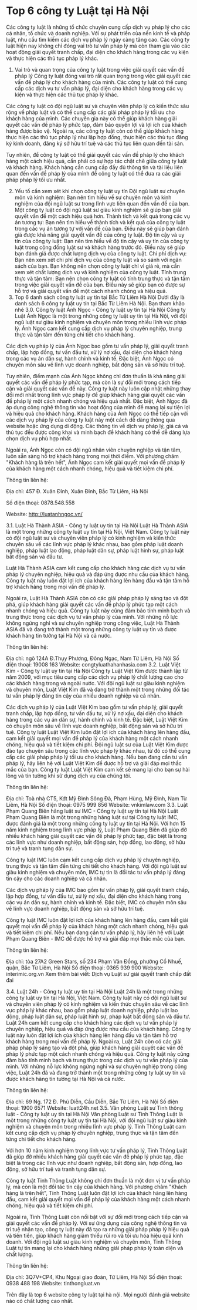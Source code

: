 # Top 6 công ty Luật tại Hà Nội
Các công ty luật là những tổ chức chuyên cung cấp dịch vụ pháp lý cho các cá nhân, tổ chức và doanh nghiệp. Với sự phát triển của nền kinh tế và pháp luật, nhu cầu tìm kiếm các dịch vụ pháp lý ngày càng tăng cao. Các công ty luật hiện nay không chỉ đóng vai trò tư vấn pháp lý mà còn tham gia vào các hoạt động giải quyết tranh chấp, đại diện cho khách hàng trong các vụ kiện và thực hiện các thủ tục pháp lý khác.
1. Vai trò và quan trọng của công ty luật trong việc giải quyết các vấn đề pháp lý
Công ty luật đóng vai trò rất quan trọng trong việc giải quyết các vấn đề pháp lý cho khách hàng của mình. Các công ty luật có thể cung cấp các dịch vụ tư vấn pháp lý, đại diện cho khách hàng trong các vụ kiện và thực hiện các thủ tục pháp lý khác.

Các công ty luật có đội ngũ luật sư và chuyên viên pháp lý có kiến thức sâu rộng về pháp luật và có thể cung cấp các giải pháp pháp lý tối ưu cho khách hàng của mình. Các chuyên gia này có thể giúp khách hàng giải quyết các vấn đề pháp lý phức tạp, đảm bảo quyền lợi và lợi ích của khách hàng được bảo vệ. Ngoài ra, các công ty luật còn có thể giúp khách hàng thực hiện các thủ tục pháp lý như lập hợp đồng, thực hiện các thủ tục đăng ký kinh doanh, đăng ký sở hữu trí tuệ và các thủ tục liên quan đến tài sản.

Tuy nhiên, để công ty luật có thể giải quyết các vấn đề pháp lý cho khách hàng một cách hiệu quả, cần phải có sự hợp tác chặt chẽ giữa công ty luật và khách hàng. Khách hàng cần cung cấp đầy đủ thông tin và tài liệu liên quan đến vấn đề pháp lý của mình để công ty luật có thể đưa ra các giải pháp pháp lý tối ưu nhất.

2. Yếu tố cần xem xét khi chọn công ty luật uy tín
Đội ngũ luật sư chuyên môn và kinh nghiệm: Bạn nên tìm hiểu về sự chuyên môn và kinh nghiệm của đội ngũ luật sư trong lĩnh vực liên quan đến vấn đề của bạn. Một công ty luật có đội ngũ luật sư giàu kinh nghiệm sẽ giúp bạn giải quyết vấn đề một cách hiệu quả hơn.
Thành tích và kết quả trong các vụ án tương tự: Bạn nên tìm hiểu về thành tích và kết quả của công ty luật trong các vụ án tương tự với vấn đề của bạn. Điều này sẽ giúp bạn đánh giá được khả năng giải quyết vấn đề của công ty luật.
Độ tin cậy và uy tín của công ty luật: Bạn nên tìm hiểu về độ tin cậy và uy tín của công ty luật trong cộng đồng luật sư và khách hàng trước đó. Điều này sẽ giúp bạn đánh giá được chất lượng dịch vụ của công ty luật.
Chi phí dịch vụ: Bạn nên xem xét chi phí dịch vụ của công ty luật và so sánh với ngân sách của bạn. Bạn không nên chọn công ty luật chỉ vì giá rẻ, mà cần xem xét chất lượng dịch vụ và kinh nghiệm của công ty luật.
Tính trung thực và tận tâm: Bạn nên chọn công ty luật có tính trung thực và tận tâm trong việc giải quyết vấn đề của bạn. Điều này sẽ giúp bạn có được sự hỗ trợ và giải quyết vấn đề một cách nhanh chóng và hiệu quả.
3. Top 6 danh sách công ty luật uy tín tại Bắc Từ Liêm Hà Nội
Dưới đây là danh sách 6 công ty luật uy tín tại Bắc Từ Liêm Hà Nội. Bạn tham khảo nhé
3.0. Công ty luật Ánh Ngọc - Công ty luật uy tín tại Hà Nội
Công ty Luật Ánh Ngọc là một trong những công ty luật uy tín tại Hà Nội, với đội ngũ luật sư giàu kinh nghiệm và chuyên môn trong nhiều lĩnh vực pháp lý. Ánh Ngọc cam kết cung cấp dịch vụ pháp lý chuyên nghiệp, trung thực và tận tâm đến từng chi tiết cho khách hàng.

Các dịch vụ pháp lý của Ánh Ngọc bao gồm tư vấn pháp lý, giải quyết tranh chấp, lập hợp đồng, tư vấn đầu tư, xử lý nợ xấu, đại diện cho khách hàng trong các vụ án dân sự, hành chính và kinh tế. Đặc biệt, Ánh Ngọc có chuyên môn sâu về lĩnh vực doanh nghiệp, bất động sản và sở hữu trí tuệ.

Tuy nhiên, điểm mạnh của Ánh Ngọc không chỉ đơn thuần là khả năng giải quyết các vấn đề pháp lý phức tạp, mà còn là sự đổi mới trong cách tiếp cận và giải quyết các vấn đề này. Công ty luật này luôn cập nhật những thay đổi mới nhất trong lĩnh vực pháp lý để giúp khách hàng giải quyết các vấn đề pháp lý một cách nhanh chóng và hiệu quả nhất.
Đặc biệt, Ánh Ngọc đã áp dụng công nghệ thông tin vào hoạt động của mình để mang lại sự tiện lợi và hiệu quả cho khách hàng. Khách hàng của Ánh Ngọc có thể tiếp cận với các dịch vụ pháp lý của công ty luật này một cách dễ dàng thông qua website hoặc ứng dụng di động. Các thông tin về dịch vụ pháp lý, giá cả và thủ tục đều được công khai và minh bạch để khách hàng có thể dễ dàng lựa chọn dịch vụ phù hợp nhất.

Ngoài ra, Ánh Ngọc còn có đội ngũ nhân viên chuyên nghiệp và tận tâm, luôn sẵn sàng hỗ trợ khách hàng trong mọi thời điểm. Với phương châm "Khách hàng là trên hết", Ánh Ngọc cam kết giải quyết mọi vấn đề pháp lý của khách hàng một cách nhanh chóng, hiệu quả và tiết kiệm chi phí.

Thông tin liên hệ:

Địa chỉ: 457 Đ. Xuân Đỉnh, Xuân Đỉnh, Bắc Từ Liêm, Hà Nội

Số điện thoại: 0878.548.558

Website: http://luatanhngoc.vn/

3.1. Luật Hà Thành ASIA - Công ty luật uy tín tại Hà Nội
Luật Hà Thành ASIA là một trong những công ty luật uy tín tại Hà Nội, Việt Nam. Công ty luật này có đội ngũ luật sư và chuyên viên pháp lý có kinh nghiệm và kiến thức chuyên sâu về các lĩnh vực pháp lý khác nhau, bao gồm pháp luật doanh nghiệp, pháp luật lao động, pháp luật dân sự, pháp luật hình sự, pháp luật bất động sản và đầu tư.

Luật Hà Thành ASIA cam kết cung cấp cho khách hàng các dịch vụ tư vấn pháp lý chuyên nghiệp, hiệu quả và đáp ứng được nhu cầu của khách hàng. Công ty luật này luôn đặt lợi ích của khách hàng lên hàng đầu và tận tâm hỗ trợ khách hàng trong mọi vấn đề pháp lý.

Ngoài ra, Luật Hà Thành ASIA còn có các giải pháp pháp lý sáng tạo và đột phá, giúp khách hàng giải quyết các vấn đề pháp lý phức tạp một cách nhanh chóng và hiệu quả. Công ty luật này cũng đảm bảo tính minh bạch và trung thực trong các dịch vụ tư vấn pháp lý của mình. Với những nỗ lực không ngừng nghỉ và sự chuyên nghiệp trong công việc, Luật Hà Thành ASIA đã và đang trở thành một trong những công ty luật uy tín và được khách hàng tin tưởng tại Hà Nội và cả nước.

Thông tin liên hệ:

Địa chỉ: ngõ 124A Đ.Thụy Phương, Đông Ngạc, Nam Từ Liêm, Hà Nội
Số điện thoại: 19008 163
Website: congtyluathahanhasia.com
3.2. Luật Việt Kim - Công ty luật uy tín tại Hà Nội
Công ty Luật Việt Kim được thành lập từ năm 2009, với mục tiêu cung cấp các dịch vụ pháp lý chất lượng cao cho các khách hàng trong và ngoài nước. Với đội ngũ luật sư giàu kinh nghiệm và chuyên môn, Luật Việt Kim đã và đang trở thành một trong những đối tác tư vấn pháp lý đáng tin cậy của nhiều doanh nghiệp và cá nhân.

Các dịch vụ pháp lý của Luật Việt Kim bao gồm tư vấn pháp lý, giải quyết tranh chấp, lập hợp đồng, tư vấn đầu tư, xử lý nợ xấu, đại diện cho khách hàng trong các vụ án dân sự, hành chính và kinh tế. Đặc biệt, Luật Việt Kim có chuyên môn sâu về lĩnh vực doanh nghiệp, bất động sản và sở hữu trí tuệ.
Công ty luật Luật Việt Kim luôn đặt lợi ích của khách hàng lên hàng đầu, cam kết giải quyết mọi vấn đề pháp lý của khách hàng một cách nhanh chóng, hiệu quả và tiết kiệm chi phí. Đội ngũ luật sư của Luật Việt Kim được đào tạo chuyên sâu trong các lĩnh vực pháp lý khác nhau, từ đó có thể cung cấp các giải pháp pháp lý tối ưu cho khách hàng. Nếu bạn đang cần tư vấn pháp lý, hãy liên hệ với Luật Việt Kim để được hỗ trợ và giải đáp mọi thắc mắc của bạn. Công ty luật Luật Việt Kim cam kết sẽ mang lại cho bạn sự hài lòng và tin tưởng khi sử dụng dịch vụ của chúng tôi.

Thông tin liên hệ:

Địa chỉ: Toà nhà CT5, Kđt Mỹ Đình Sông Đà, Phạm Hùng, Mỹ Đình, Nam Từ Liêm, Hà Nội
Số điện thoại: 0975 999 856
Website: vnkimlaw.com
3.3. Luật Phạm Quang Biên hãng luật sư IMC - Công ty luật uy tín tại Hà Nội
Luật Phạm Quang Biên là một trong những hãng luật sư tại Công ty luật IMC, được đánh giá là một trong những công ty luật uy tín tại Hà Nội. Với hơn 15 năm kinh nghiệm trong lĩnh vực pháp lý, Luật Phạm Quang Biên đã giúp đỡ nhiều khách hàng giải quyết các vấn đề pháp lý phức tạp, đặc biệt là trong các lĩnh vực như doanh nghiệp, bất động sản, hợp đồng, lao động, sở hữu trí tuệ và tranh tụng dân sự.

Công ty luật IMC luôn cam kết cung cấp dịch vụ pháp lý chuyên nghiệp, trung thực và tận tâm đến từng chi tiết cho khách hàng. Với đội ngũ luật sư giàu kinh nghiệm và chuyên môn, IMC tự tin là đối tác tư vấn pháp lý đáng tin cậy cho các doanh nghiệp và cá nhân.

Các dịch vụ pháp lý của IMC bao gồm tư vấn pháp lý, giải quyết tranh chấp, lập hợp đồng, tư vấn đầu tư, xử lý nợ xấu, đại diện cho khách hàng trong các vụ án dân sự, hành chính và kinh tế. Đặc biệt, IMC có chuyên môn sâu về lĩnh vực doanh nghiệp, bất động sản và sở hữu trí tuệ.

Công ty luật IMC luôn đặt lợi ích của khách hàng lên hàng đầu, cam kết giải quyết mọi vấn đề pháp lý của khách hàng một cách nhanh chóng, hiệu quả và tiết kiệm chi phí. Nếu bạn đang cần tư vấn pháp lý, hãy liên hệ với Luật Phạm Quang Biên - IMC để được hỗ trợ và giải đáp mọi thắc mắc của bạn.

Thông tin liên hệ:

Địa chỉ: tòa 27A2 Green Stars, số 234 Phạm Văn Đồng, phường Cổ Nhuế, quận, Bắc Từ Liêm, Hà Nội
Số điện thoại: 0365 939 900
Website: interimic.org.vn
Xem thêm bài viết: Dịch vụ Luật sư giải quyết tranh chấp đất đai

3.4. Luật 24h - Công ty luật uy tín tại Hà Nội
Luật 24h là một trong những công ty luật uy tín tại Hà Nội, Việt Nam. Công ty luật này có đội ngũ luật sư và chuyên viên pháp lý có kinh nghiệm và kiến thức chuyên sâu về các lĩnh vực pháp lý khác nhau, bao gồm pháp luật doanh nghiệp, pháp luật lao động, pháp luật dân sự, pháp luật hình sự, pháp luật bất động sản và đầu tư. Luật 24h cam kết cung cấp cho khách hàng các dịch vụ tư vấn pháp lý chuyên nghiệp, hiệu quả và đáp ứng được nhu cầu của khách hàng.
Công ty luật này luôn đặt lợi ích của khách hàng lên hàng đầu và tận tâm hỗ trợ khách hàng trong mọi vấn đề pháp lý. Ngoài ra, Luật 24h còn có các giải pháp pháp lý sáng tạo và đột phá, giúp khách hàng giải quyết các vấn đề pháp lý phức tạp một cách nhanh chóng và hiệu quả. Công ty luật này cũng đảm bảo tính minh bạch và trung thực trong các dịch vụ tư vấn pháp lý của mình. Với những nỗ lực không ngừng nghỉ và sự chuyên nghiệp trong công việc, Luật 24h đã và đang trở thành một trong những công ty luật uy tín và được khách hàng tin tưởng tại Hà Nội và cả nước.

Thông tin liên hệ:

Địa chỉ: 69 Ng. 172 Đ. Phú Diễn, Cầu Diễn, Bắc Từ Liêm, Hà Nội
Số điện thoại: 1900 6571
Website: luatt24h.net
3.5. Văn phòng Luật sư Tinh thông luật - Công ty luật uy tín tại Hà Nội
Văn phòng Luật sư Tinh Thông Luật là một trong những công ty luật uy tín tại Hà Nội, với đội ngũ luật sư giàu kinh nghiệm và chuyên môn trong nhiều lĩnh vực pháp lý. Tinh Thông Luật cam kết cung cấp dịch vụ pháp lý chuyên nghiệp, trung thực và tận tâm đến từng chi tiết cho khách hàng.

Với hơn 10 năm kinh nghiệm trong lĩnh vực tư vấn pháp lý, Tinh Thông Luật đã giúp đỡ nhiều khách hàng giải quyết các vấn đề pháp lý phức tạp, đặc biệt là trong các lĩnh vực như doanh nghiệp, bất động sản, hợp đồng, lao động, sở hữu trí tuệ và tranh tụng dân sự.

Công ty luật Tinh Thông Luật không chỉ đơn thuần là một đơn vị tư vấn pháp lý, mà còn là một đối tác tin cậy của khách hàng. Với phương châm "Khách hàng là trên hết", Tinh Thông Luật luôn đặt lợi ích của khách hàng lên hàng đầu, cam kết giải quyết mọi vấn đề pháp lý của khách hàng một cách nhanh chóng, hiệu quả và tiết kiệm chi phí.

Ngoài ra, Tinh Thông Luật còn nổi bật với sự đổi mới trong cách tiếp cận và giải quyết các vấn đề pháp lý. Với sự ứng dụng của công nghệ thông tin và trí tuệ nhân tạo, công ty luật này đã tạo ra những giải pháp pháp lý hiệu quả và tiên tiến, giúp khách hàng giảm thiểu rủi ro và tối ưu hóa hiệu quả kinh doanh. Với đội ngũ luật sư giàu kinh nghiệm và chuyên môn, Tinh Thông Luật tự tin mang lại cho khách hàng những giải pháp pháp lý toàn diện và chất lượng.

Thông tin liên hệ:

Địa chỉ: 3Q7V+CP4, Khu Ngoại giao đoàn, Từ Liêm, Hà Nội
Số điện thoại: 0938 488 198
Website: tinthongluat.vn

 Trên đây là top 6 website công ty luật tại hà nội. Mọi người đánh giá website nào có chất lượng cao nhất. 
